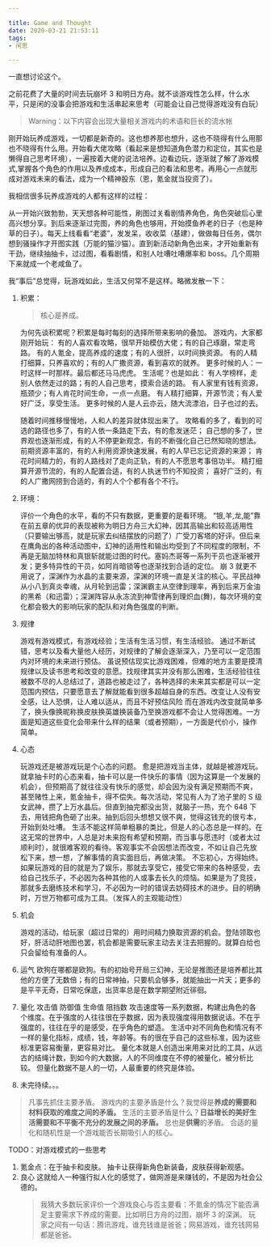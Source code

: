 ```yaml
---

title: Game and Thought
date: 2020-03-21 21:53:11
tags:
- 闲思

---
```


一直想讨论这个。

之前花费了大量的时间去玩崩坏 3 和明日方舟。就不谈游戏性怎么样，什么水平，只是闲的没事会把游戏和生活串起来思考（可能会让自己觉得游戏没有白玩）

> Warning：以下内容会出现大量相关游戏内的术语和巨长的流水帐

刚开始玩养成游戏，一切都是新奇的。这也想养那也想升，这也不晓得有什么用那也不晓得有什么用。开始看大佬攻略（看起来是想知道角色潜力和定位，其实也是懒得自己思考环境），一遍按着大佬的说法培养。边看边玩，逐渐就了解了游戏模式,掌握各个角色的作用以及养成成本，形成自己的看法和思考。再用心一点就形成对游戏未来的看法，成为一个精神股东（恩，氪金就当投资了）。

我相信很多玩养成游戏的人都有这样的过程：

从一开始兴致勃勃，天天想各种可能性，刷图过关看剧情养角色，角色突破后心里高兴想分享。到后来逐渐过完图，养的角色也够用，开始摸鱼养老的日子（也是种草的日子）。每天上线看看“老婆”，发发呆，收收菜（基建），做做每日任务，偶尔想到骚操作才开图实践（万能的猫沙猫）。直到新活动新角色出来，才开始重新有干劲，继续抽抽卡，过过图，看看剧情，和别人吐嘈吐嘈爆率和 boss。几个周期下来就成一个老咸鱼了。

我“事后”总觉得，玩游戏如此，生活又何常不是这样。略微发散一下：

1. 积累：

   > 核心是养成。

   为何先谈积累呢？积累是每时每刻的选择所带来影响的叠加。
   游戏内，大家都刚开始玩：
   有的人喜欢看攻略，很早开始模仿大佬；有的自己琢磨，常走弯路。
   有的人氪金，提高养成的速度；有的人很肝，以时间换资源。
   有的人精打细算，只养喜欢的；有的人广撒资源，看到喜欢的就养。
   更多时候的人：一时这样一时那样。最后都还马马虎虎。
   生活呢？也是如此：
   有人学榜样，走别人依然走过的路；有的人自己思考，摸索合适的路。
   有人家里有钱有资源，瓶颈少；有人肯花时间生命，一点一点磨。
   有人精打细算，开源节流；有人爱好广泛，享受生活。
   更多时候的人是人云亦云，随大流漂泊，日子也过的去。

   随着时间推移慢慢地，人和人的差异就体现出来了。
   攻略看的多了，看到的可选的路径也多了，有的人依一条路走下去，有的愈发迷茫；
   自己想的多了，世界观也逐渐形成，有的人不停更新观念，有的不断强化自己已然知晓的想法。
   前期资源丰富的，有的人利用资源快速发展，有的人早已忘记资源的来源；
   肯花时间精力的，有的人路线对了走向正轨，有的人不愿思考事倍功半。
   精打细算开源节流的，有的人配置合适，有的人执迷节约不知投资；
   喜好广泛的，有的人广撒网捞到合适的，有的人个个都有各个不行。

2. 环境：

   评价一个角色的水平，看的不只有数据，更重要的是看环境。
   “银,羊,龙,能”靠在前五章的优异的表现被称为明日方舟三大幻神，因其高输出和较高适用性（只要输出够高，就是玩家去纠结摆放的问题了）广受刀客塔的好评。但后来在鹰角出的各种活动图中，幻神的适用性和输出均受到了不同程度的限制，不再是无脑加特林和真银斩就能过图的时代。塞妈杰哥等一系列干员也逐渐被开发；更多特异性的干员，如阿肖暗锁等也逐渐找到合适的定位。
   崩 3 就更不用说了，深渊作为水晶的主要来源，深渊的环境一直是关注的核心。平民战神从小八到真炎幸魂，从月轮到迅雷；深渊霸主从空律到理率，再到后来万金油的黑希（和迅雷）；深渊阵容从永冻流到神雪律再到理炽血(舞)，每次环境的变化都会极大的影响玩家的配队和对角色强度的判断。

3. 规律

   游戏有游戏模式，有游戏经验；生活有生活习惯，有生活经验。
   通过不断试错，思考以及看大量他人经历，对规律的了解会逐渐深入，乃至可以一定范围内对环境的未来进行预估。
   虽说预估现实比游戏困难，但难的地方主要是摸清规律以及读书思考和改变的意愿。找规律其实并没有那么困难，生活经验往往被数不尽的人总结过了，道路也被走过了，各种选择的未来其实都是可以一定范围内预估，只要愿意去了解就能看到很多超越自身的东西。改变让人没有安全感，让人恐惧，让人难以适从，而且不好预估风险
   而在游戏内改变就简单多了，换头像换昵称换皮肤换英雄换装备乃至换游戏都不会让人觉得困难。一方面是知道这些变化会带来什么样的结果（或者预期），一方面是代价小，操作简单。

4. 心态

   玩游戏还是被游戏玩是个心态的问题。
   愈是把游戏当主体，就越是被游戏玩。就拿抽卡时的心态来看，抽卡可以是一件快乐的事情（因为这算是一个发展的机会），但预期高了就往往没有快乐的感觉，却会因为没有满足预期而不爽，甚至赌性上来，氪金抽卡，得不偿失。每次活动，常见有人为了池子里的 S 级女武神，攒了上万水晶后。但直到抽完都没出货，就脑子一热，充个 648 下去，用钱把角色砸了出来。抽到后回头想想又很不爽，觉得这钱充的很亏本，开始到处吐嘈。
   生活不能这样简单粗暴的类比，但是人的心态总是一样的。在这无常的世界中，人总是对未来抱有希望和预期，而当事与愿违时（或者太过顺利时），就很难客观的看待。客观事实不会因想法而改变，不如让自己先放松下来，想一想，了解事情的真实面目后，再做决策。
   不忘初心，方得始终。如果玩游戏的目的就是为了娱乐，那就去享受它，接受它带来的各种感受，去给自己找乐子，不必因为各种其他的人或事去长久的烦恼。如果是为了竞技，那就多去磨练技术和学习，不必因为一时的错误去妨碍技术的进步。目的明确时，万世万物都可成为工具。（发挥人的主观能动性）

2. 机会

   游戏的活动，给玩家（超过日常的）用时间精力换取资源的机会。登陆领取也好，肝活动肝地图也罢，机会都是需要玩家主动去关注去把握的。就算白给也只会留给有准备的人。

3. 运气
   欧狗在哪都是欧狗。有的初始号开局三幻神，无论是推图还是培养都比其他的方便了无数倍；有的日常神抽，只要机会够多，就能抽出一片天；更多的是平平无奇，日常吃保底，出货率总是在数学期望附近徘徊。

4. 量化
   攻击值 防御值 生命值 阻挡数 攻击速度等一系列数据，构建出角色的各个维度。在乎强度的人往往很在乎数据，因为表现强度得用数据说话。不在乎强度的，往往在乎的是感受，在乎角色的塑造。
   生活中对不同角色和情况有不一样的量化指标，成绩，钱，年龄等。有的很在乎自己的这些标准，因为这些标准更容易衡量，更容易对比。
   量化本就是人创造出来用来对比的工具，从远古的结绳计数，到如今的大数据，人的不同维度在不停的被量化，被分析比较。
   但量化数据不是人的一切，人最重要的终究是体验。
   
5. 未完待续。。。

> 凡事先抓住主要矛盾。
游戏内的主要矛盾是什么？我觉得是**养成的需要和材料获取的难度之间的矛盾。**
生活的主要矛盾是什么？**日益增长的美好生活需要和不平衡不充分的发展之间的矛盾。**
总也是**供需**的矛盾。
合适的量化和随机性是一个游戏能否长期吸引人的核心。

TODO：对游戏模式的一些思考

1. 氪金点：在于抽卡和皮肤。
   抽卡让获得新角色新装备，皮肤获得新观感。
2. 良心
   这就给人一种强行拟人化的感觉了，做网游是来赚钱的，不是因为社会公德的。
   > 我猜大多数玩家评价一个游戏良心与否主要看：不氪金的情况下能否满足主要需求下养成的需要。比如明日方舟的过图，崩坏 3 的深渊。
玩家之间有一句话：腾讯游戏，谁充钱谁是爸爸；网易游戏，谁充钱网易都是爸爸。
